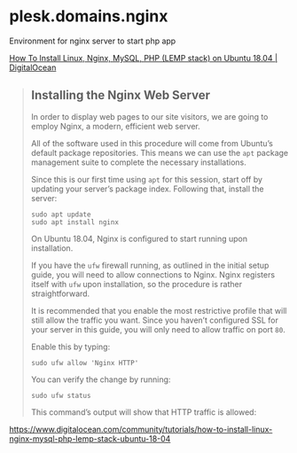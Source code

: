 # plesk.domains.nginx
Environment for nginx server to start php app


[How To Install Linux, Nginx, MySQL, PHP (LEMP stack) on Ubuntu 18.04 | DigitalOcean](https://www.digitalocean.com/community/tutorials/how-to-install-linux-nginx-mysql-php-lemp-stack-ubuntu-18-04)

> ## Installing the Nginx Web Server
> 
> In order to display web pages to our site visitors, we are going to employ Nginx, a modern, efficient web server.
> 
> All of the software used in this procedure will come from Ubuntu’s default package repositories. This means we can use the `apt` package management suite to complete the necessary installations.
> 
> Since this is our first time using `apt` for this session, start off by updating your server’s package index. Following that, install the server:
> 
>     sudo apt update
>     sudo apt install nginx
>     
> 
>  
> 
> On Ubuntu 18.04, Nginx is configured to start running upon installation.
> 
> If you have the `ufw` firewall running, as outlined in the initial setup guide, you will need to allow connections to Nginx. Nginx registers itself with `ufw` upon installation, so the procedure is rather straightforward.
> 
> It is recommended that you enable the most restrictive profile that will still allow the traffic you want. Since you haven’t configured SSL for your server in this guide, you will only need to allow traffic on port `80`.
> 
> Enable this by typing:
> 
>     sudo ufw allow 'Nginx HTTP'
>     
> 
>  
> 
> You can verify the change by running:
> 
>     sudo ufw status
>     
> 
>  
> 
> This command’s output will show that HTTP traffic is allowed:


https://www.digitalocean.com/community/tutorials/how-to-install-linux-nginx-mysql-php-lemp-stack-ubuntu-18-04
